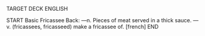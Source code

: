 TARGET DECK
ENGLISH

START
Basic
Fricassee
Back: —n. Pieces of meat served in a thick sauce. —v. (fricassees, fricasseed) make a fricassee of. [french]
END
